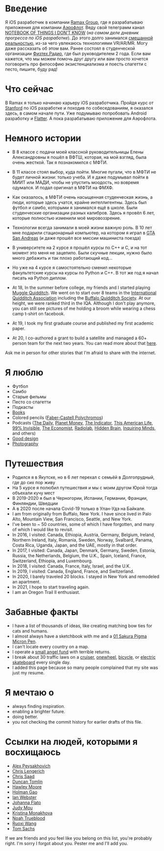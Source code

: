 
# Введение

Я iOS разработчик в компании [Ramax Group](https://www.ramax.ru/), где я разрабатываю приложения для компании [Аэрофлот](https://www.aeroflot.ru/). Веду свой телеграмм канал [NOTEBOOK OF THINGS I DON’T KNOW](https://t.me/notebook_of_things_I_dont_know) (*на самом деле дневник прогресса по iOS разработке*). До этого долго занимался [смешанной реальностью](https://docs.microsoft.com/en-us/windows/mixed-reality/discover/mixed-reality), из-за чего увлекаюсь технологиями VR/AR/MR. Могу даже рассказать об этом вам. Ранее состоял в студенческой организации [Физтех.Радио](https://vk.com/radiomipt), где был руководителем 2 года. Если вам кажется, что мы можем помочь друг другу или вам просто хочется поговорить про философию экзистенциализма и поесть спагетти с песто, пишите, буду рад!

# Что сейчас

В Ramax я только начинаю карьеру iOS разработчика. Пройдя курс от [Stanford](https://cs193p.sites.stanford.edu/) по iOS разработке и походив по собеседованиям, я оказался здесь, в самом начале пути. Уже подумываю попробовать Android разработку и [Flatter](https://flutter.dev/). А пока разрабатываю приложение для Аэрофлота.

# Немного истории

- В 8 классе с подачи моей классной руководительницы Елены Александровны я пошёл в ВФТШ, которая, на мой взгляд, была очень жесткой. Так я познакомился с МФТИ.

- В 11 классе стоял выбор, куда пойти. Многие пугали, что в МФТИ не будет личной жизни: только учеба. И я даже подумывал пойти в МИИТ или МАДИ, чтобы не упустить моодость, но вовремя одумался. И подал оригинал в МФТИ на ФМХФ.

- Как оказалось, в МФТИ очень насыщенная студенческая жизнь, а люди, которые здесь учатся, крайне интеллигентны. Здесь был футбол и самбо, которыми я занимался ещё в школе. Были студенческие организации разных калибров. Здесь я провёл 6 лет, которые полностью изменили моё мировоззрение.

- Технологии всегда занимали в моей жизни важную роль. В 10 лет мне подарили стационарный компьютер, на котором я играл в [GTA San Andreas](https://en.wikipedia.org/wiki/Grand_Theft_Auto:_San_Andreas) (и даже прошёл все миссии машиниста поезда)

- В университете на 2 курсе я прошёл курсы по C++ и C, и на тот момент это меня не зацепило. Были скучные лекции, нужно было много дебажить и так плохо работающий код...

- Но уже на 4 курсе я самостоятельно сменил некоторые факультетские курсы на курсы по Python и C++. В тот же год я начал писать на Python диплом.

- At 18, In the summer before college, my friends and I started playing [Muggle Quidditch](https://en.wikipedia.org/wiki/Quidditch_(sport)). We went on to start over 8 teams in the [International Quidditch Association](https://en.wikipedia.org/wiki/International_Quidditch_Association) including the [Buffalo Quidditch Society](https://www.facebook.com/buffaloquidditch/). At our height, we were ranked third in the IQA. Although I don't play anymore, you can still see pictures of me holding a broom while wearing a chess camp t-shirt on facebook.

- At 19, I took my first graduate course and published my first academic paper.

- At 20, I co-authored a grant to build a satellite and managed a 60+ person team for the next two years. You can read more about that [here](https://ubnl.space/glados/).

Ask me in person for other stories that I'm afraid to share with the internet.

# Я люблю

- Футбол
- Самбо
- Старые фильмы
- Песто со спагетти
- Подкасты
- [Books](https://www.goodreads.com/mdangelo)
- Colored pencils ([Faber-Castell Polychromos](https://www.faber-castell.com/products/art-and-graphic/polychromos))
- Podcasts ([The Daily](https://www.nytimes.com/column/the-daily), [Planet Money](https://www.npr.org/sections/money/), [The Indicator](https://www.npr.org/podcasts/510325/the-indicator-from-planet-money), [This American Life](https://www.thisamericanlife.org/), [99% Invisible](https://99percentinvisible.org/episodes/), [The Economist](http://radio.economist.com/), [Radiolab](https://www.wnycstudios.org/shows/radiolab), [Hidden Brain](https://www.npr.org/series/423302056/hidden-brain), [Inquiring Minds](https://inquiring.show), and others)
- [Good design](/)
- [Photography](https://instagram.com/dangelosaurus)

# Путешествия

- Родился я в Якутске, но в 6 лет перехал с семьёй в Долгопрудный, где до сих пор живу
- На 5 курсе я полюбил путешествия и мы с моим другом Юрой тогда объехали кучу мест
- В 2019-2020 я был в Черногории, Испании, Германии, Франции, Финляндии, Шведции
- А в 2020 после начала Covid-19 только в Улан-Удэ на Байкале.
- I am from originally from Buffalo, New York. I have since lived in Palo Alto, Mountain View, San Francisco, Seattle, and New York.
- I've been to ~ 50 countries, some of which I have forgotten, and many of which I would like to revisit.
- In 2016, I visited: Canada, Ethiopia, Austria, Germany, Belgium, Ireland, Northern Ireland, Italy, Romania, Sweden, Norway, Svalbard, Panama, Costa Rica, Uganda, Japan, and the UAE, mostly in that order.
- In 2017, I visited: Canada, Japan, Denmark, Germany, Sweden, Estonia, Russia, the Netherlands, Belgium, the U.K., Spain, Iceland, France, Switzerland, Ethiopia, and Luxembourg.
- In 2018, I visited: Canada, France, Italy, Israel, and the U.K.
- In 2019, I visited: Canada, England, France, and Switzerland.
- In 2020, I barely traveled 20 blocks. I stayed in New York and remodeled an apartment.
- In 2021, I hope to start traveling again.
- I am an Oregon Trail II enthusiast.

# Забавные факты

- I have a list of thousands of ideas, like creating matching bow ties for cats and humans.
- I almost always have a sketchbook with me and a [01 Sakura Pigma Micron Pen](https://www.sakuraofamerica.com/product/pigma-micron/).
- I can't locate every country on a map.
- I operate a [small angel fund](http://skepticalinvestments.biz/) with terrible returns.
- I break about 30 traffic laws on a [cruiser](https://landyachtz.com/boards/cruiser/), [onewheel](https://onewheel.com/products/xr), [bicycle](https://www.citibikenyc.com/), or [electric skateboard](https://boostedusa.com/collections/electric-skateboards/products/boosted-mini-x) every single day.
- I added this page because so many people complained that my site was just my resume.

# Я мечтаю о

- always finding inspiration.
- enabling a brighter future.
- doing better.
- you not checking the commit history for earlier drafts of this file.

# Ссылки на людей, которыми я восхищаюсь

- [Alex Peysakhovich](http://alexpeys.github.io/)
- [Chris Lengerich](http://www.chrislengerich.com/)
- [Chris Saad](https://www.chrissaad.com/)
- [Duncan Tomlin](http://duncantomlin.com/)
- [Hawley Moore](http://hawleymoore.com/)
- [Holman Gao](https://golmansax.com/)
- [Ian Webster](http://ianww.com/)
- [Johanna Flato](https://www.johannaflato.com/)
- [Judy Mou](http://www.judymou.com/)
- [Kristina Monakhova](https://kristinamonakhova.com/)
- [Noah Trueblood](http://notrueblood.com/)
- [Ruoxi Wang](http://ruoxiw.com/)
- [Tom Sachs](https://www.tomsachs.org/)

If we are friends and you feel like you belong on this list, you're probably right. I'm sorry I forgot about you. Pester me and I'll add you.
